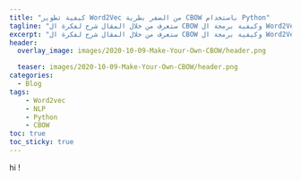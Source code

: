 ```yaml
---
title: "كيفية تطوير Word2Vec من الصفر بطرية CBOW باستخدام Python"
tagline: "ستعرف من خلال المقال شرح لفكرة ال CBOW وكيفية برمجة ال Word2Vec الخاص بك من الصفر "
excerpt: "ستعرف من خلال المقال شرح لفكرة ال CBOW وكيفية برمجة ال Word2Vec الخاص بك من الصفر "
header:
  overlay_image: images/2020-10-09-Make-Your-Own-CBOW/header.png

  teaser: images/2020-10-09-Make-Your-Own-CBOW/header.png
categories:
  - Blog
tags:
    - Word2vec
    - NLP
    - Python
    - CBOW
toc: true
toc_sticky: true
---
```

<style>
.page__title{
  dir:rtl
}
.page__lead{
  dir:rtl
}
</style>
hi !
